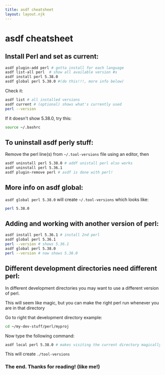 ```yaml
---
title: asdf cheatsheet
layout: layout.njk
---
```

 # asdf cheatsheet
 
 ## Install Perl and set as current:
 
 ```bash
 asdf plugin-add perl # gotta install for each language
 asdf list-all perl  # show all available version #s
 asdf install perl 5.38.0
 asdf global perl 5.38.0 #(do this!!!, more info below)
 ```
 
 Check it:
 
 ```bash
 asdf list # all installed versions
 asdf current # (optional) shows what's currently used
 perl --version
 ```
 
 If it doesn't show 5.38.0, try this:
 
 ```bash
 source ~/.bashrc
 ```
 
 ## To uninstall asdf perly stuff:
 
 Remove the perl line(s) from `~/.tool-versions` file using an editor, then
 
 ```bash
 asdf uninstall perl 5.38.0 # addf unistall perl also works
 asdf uninstall perl 5.36.1
 asdf plugin-remove perl # asdf is done with perl!
 ```

 ## More info on asdf global:
 `asdf global perl 5.38.0` will create `~/.tool-versions` which looks like:
 
 ```bash
 perl 5.38.0
  ```
 
 ## Adding and working with another version of perl:
 
 ```bash
 asdf install perl 5.36.1 # install 2nd perl
 asdf global perl 5.36.1
 perl --version # shows 5.36.1
 asdf global perl 5.38.0
 perl --version # now shows 5.38.0
 ```
 
 ## Different development directories need different perl:
 
 In different development directories
 you may want to use a different version
 of perl.

 This will seem like magic,
 but you can make the right perl
 run whenever you are in that directory

 Go to right that development directory
 example: 

 ```bash
 cd ~/my-dev-stuff/perl/myproj
 ```

 Now type the following command:

 ```bash
 asdf local perl 5.38.0 # makes visiting the current directory magically use this version! wow!
 ```

 This will create `./tool-versions`

 ### The end.  Thanks for reading! (like me!)
 